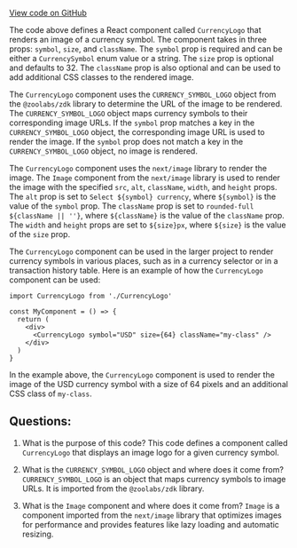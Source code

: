 [View code on GitHub](zoo-labs/zoo/blob/master/core/src/marketplace/CurrencyLogo.tsx)

The code above defines a React component called `CurrencyLogo` that renders an image of a currency symbol. The component takes in three props: `symbol`, `size`, and `className`. The `symbol` prop is required and can be either a `CurrencySymbol` enum value or a string. The `size` prop is optional and defaults to 32. The `className` prop is also optional and can be used to add additional CSS classes to the rendered image.

The `CurrencyLogo` component uses the `CURRENCY_SYMBOL_LOGO` object from the `@zoolabs/zdk` library to determine the URL of the image to be rendered. The `CURRENCY_SYMBOL_LOGO` object maps currency symbols to their corresponding image URLs. If the `symbol` prop matches a key in the `CURRENCY_SYMBOL_LOGO` object, the corresponding image URL is used to render the image. If the `symbol` prop does not match a key in the `CURRENCY_SYMBOL_LOGO` object, no image is rendered.

The `CurrencyLogo` component uses the `next/image` library to render the image. The `Image` component from the `next/image` library is used to render the image with the specified `src`, `alt`, `className`, `width`, and `height` props. The `alt` prop is set to `Select ${symbol} currency`, where `${symbol}` is the value of the `symbol` prop. The `className` prop is set to `rounded-full ${className || ''}`, where `${className}` is the value of the `className` prop. The `width` and `height` props are set to `${size}px`, where `${size}` is the value of the `size` prop.

The `CurrencyLogo` component can be used in the larger project to render currency symbols in various places, such as in a currency selector or in a transaction history table. Here is an example of how the `CurrencyLogo` component can be used:

```
import CurrencyLogo from './CurrencyLogo'

const MyComponent = () => {
  return (
    <div>
      <CurrencyLogo symbol="USD" size={64} className="my-class" />
    </div>
  )
}
```

In the example above, the `CurrencyLogo` component is used to render the image of the USD currency symbol with a size of 64 pixels and an additional CSS class of `my-class`.
## Questions: 
 1. What is the purpose of this code?
   This code defines a component called `CurrencyLogo` that displays an image logo for a given currency symbol.

2. What is the `CURRENCY_SYMBOL_LOGO` object and where does it come from?
   `CURRENCY_SYMBOL_LOGO` is an object that maps currency symbols to image URLs. It is imported from the `@zoolabs/zdk` library.

3. What is the `Image` component and where does it come from?
   `Image` is a component imported from the `next/image` library that optimizes images for performance and provides features like lazy loading and automatic resizing.